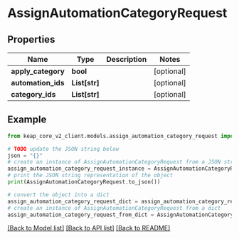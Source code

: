 # AssignAutomationCategoryRequest


## Properties

Name | Type | Description | Notes
------------ | ------------- | ------------- | -------------
**apply_category** | **bool** |  | [optional] 
**automation_ids** | **List[str]** |  | [optional] 
**category_ids** | **List[str]** |  | [optional] 

## Example

```python
from keap_core_v2_client.models.assign_automation_category_request import AssignAutomationCategoryRequest

# TODO update the JSON string below
json = "{}"
# create an instance of AssignAutomationCategoryRequest from a JSON string
assign_automation_category_request_instance = AssignAutomationCategoryRequest.from_json(json)
# print the JSON string representation of the object
print(AssignAutomationCategoryRequest.to_json())

# convert the object into a dict
assign_automation_category_request_dict = assign_automation_category_request_instance.to_dict()
# create an instance of AssignAutomationCategoryRequest from a dict
assign_automation_category_request_from_dict = AssignAutomationCategoryRequest.from_dict(assign_automation_category_request_dict)
```
[[Back to Model list]](../README.md#documentation-for-models) [[Back to API list]](../README.md#documentation-for-api-endpoints) [[Back to README]](../README.md)



